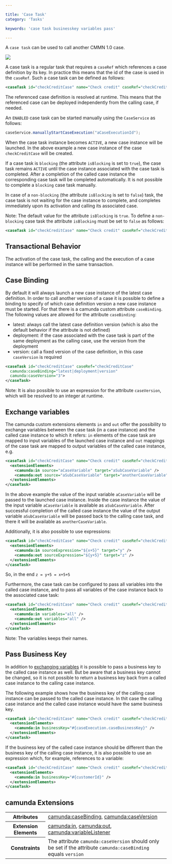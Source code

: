 ```yaml
---

title: 'Case Task'
category: 'Tasks'

keywords: 'case task businesskey variables pass'

---
```


A `case task` can be used to call another CMMN 1.0 case.

<img class="img-responsive" src="ref:asset:/assets/cmmn/case-task.png"/>

A case task is a regular task that requires a `caseRef` which references a case definition by its key. In practice this means that the id of the case is used in the `caseRef`. Such a case task can be defined as follows:

```xml
<caseTask id="checkCreditCase" name="Check credit" caseRef="checkCreditCase" />
```

The referenced case definition is resolved at runtime. This means that the referenced case can be deployed independently from the calling case, if needed.

An `ENABLED` case task can be started manually using the `CaseService` as follows:

```java
caseService.manuallyStartCaseExecution("aCaseExecutionId");
```

When the case task instance becomes `ACTIVE`, a new case instance will be launched. In the above example a new case instance of the case `checkCreditCase` will be created.

If a case task is `blocking` (the attribute `isBlocking` is set to `true`), the case task remains `ACTIVE` until the case instance associated with the case task is completed. After a completion of the called case instance the corresponding case task will be completed automatically. It is not possible to complete a `blocking` case task manually.

In case of a `non-blocking` (the attribute `isBlocking` is set to `false`) task, the case task is not waiting for the case instance to complete, and completes immediately upon its activation and calling its associated case.

Note: The default value for the attribute `isBlocking` is `true`. To define a `non-blocking` case task the attribute `isBlocking` must be set to `false` as follows:

```xml
<caseTask id="checkCreditCase" name="Check credit" caseRef="checkCreditCase" isBlocking="false" />
```

## Transactional Behavior

The activation of the case task, the calling and the execution of a case instance will be performed in the same transaction.

## Case Binding

By default it will always launch a new case instance of the latest case definition. In order to call another version of a case it is possible to define a binding to specify of which case definition version a new case instance must be started. For that there is a camunda custom attribute `caseBinding`. The following values are allowed for the attribute `caseBinding`:

*   latest: always call the latest case definition version (which is also the default behavior if the attribute is not defined)
*   deployment: if the case associated with the case task is part of the same deployment as the calling case, use the version from the deployment
*   version: call a fixed version of the case definition, in this case `caseVersion` is required

```xml
<caseTask id="checkCreditCase" caseRef="checkCreditCase"
  camunda:caseBinding="latest|deployment|version"
  camunda:caseVersion="3">
</caseTask>
```

Note: It is also possible to use an expression for the attribute `caseVersion`, which will be resolved to an integer at runtime.

## Exchange variables

The camunda custom extensions elements `in` and `out` offer the possibility to exchange variables between the case task (in a case instance) and the called case instance to which it refers: `in` elements of the case task are mapped to input variables of the launched case instance and `out` mappings of the case task are mapped to output variables of the called case instance, e.g.

```xml
<caseTask id="checkCreditCase" name="Check credit" caseRef="checkCreditCase">
  <extensionElements>
    <camunda:in source="aCaseVariable" target="aSubCaseVariable" />
    <camunda:out source="aSubCaseVariable" target="anotherCaseVariable" />
  </extensionElements>
</caseTask>
```

In the above example the value of the input variable `aCaseVariable` will be passed to the launched case instance. Inside the case instance the value of the input variable `aCaseVariable` is available as `aSubCaseVariable`. After successful completion of the called case instance the value of the output variable `aSubCaseVariable` will be passed back to the calling case task, and there it will be available as `anotherCaseVariable`.

Additionally, it is also possible to use expressions:

```xml
<caseTask id="checkCreditCase" name="Check credit" caseRef="checkCreditCase">
  <extensionElements>
    <camunda:in sourceExpression="${x+5}" target="y" />
    <camunda:out sourceExpression="${y+5}" target="z" />
  </extensionElements>
</caseTask>
```

So, in the end `z = y+5 = x+5+5`

Furthermore, the case task can be configured to pass all variables into the called case instance, and to pass all variables of the case instance back to the associated case task:

```xml
<caseTask id="checkCreditCase" name="Check credit" caseRef="checkCreditCase">
  <extensionElements>
    <camunda:in variables="all" />
    <camunda:out variables="all" />
  </extensionElements>
</caseTask>
```

Note: The variables keeps their names.


## Pass Business Key

In addition to [exchanging variables](#tasks-case-task-exchange-variables) it is possible to pass a business key to the called case instance as well. But be aware that a business key cannot be changed, so it is not possible to return a business key back from a called case instance to the calling case instance.

The following example shows how the business key of the calling case instance can be passed to the called case instance. In thit case the calling case instance and the called case instance would have the same business key.

```xml
<caseTask id="checkCreditCase" name="Check credit" caseRef="checkCreditCase">
  <extensionElements>
    <camunda:in businessKey="#{caseExecution.caseBusinessKey}" />
  </extensionElements>
</caseTask>
```

If the business key of the called case instance should be different than the business key of the calling case instance, it is also possible to use an expression which, for example, references to a variable:

```xml
<caseTask id="checkCreditCase" name="Check credit" caseRef="checkCreditCase">
  <extensionElements>
    <camunda:in businessKey="#{customerId}" />
  </extensionElements>
</caseTask>
```

## camunda Extensions

<table class="table table-striped">
  <tr>
    <th>Attributes</th>
    <td>
      <a href="ref:#custom-extensions-camunda-extension-attributes-camundacasebinding">camunda:caseBinding</a>,
      <a href="ref:#custom-extensions-camunda-extension-attributes-camundacaseversion">camunda:caseVersion</a>
    </td>
  </tr>
  <tr>
    <th>Extension Elements</th>
    <td>
      <a href="ref:#custom-extensions-camunda-extension-elements-camundain">camunda:in</a>,
      <a href="ref:#custom-extensions-camunda-extension-elements-camundaout">camunda:out</a>,
      <a href="ref:#custom-extensions-camunda-extension-elements-camundavariablelistener">camunda:variableListener</a>
    </td>
  </tr>
  <tr>
    <th>Constraints</th>
    <td>
      The attribute <code>camunda:caseVersion</code> should only be set if
      the attribute <code>camunda:caseBinding</code> equals <code>version</code>
    </td>
  </tr>
</table>
